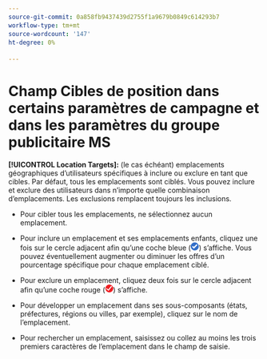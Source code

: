 ```yaml
---
source-git-commit: 0a858fb9437439d2755f1a9679b0849c614293b7
workflow-type: tm+mt
source-wordcount: '147'
ht-degree: 0%

---
```

# Champ Cibles de position dans certains paramètres de campagne et dans les paramètres du groupe publicitaire MS

<!-- MS performance max campaigns, MSA ad groups, Baidu campaigns, YJP campaigns -->

**[!UICONTROL Location Targets]:** (le cas échéant) emplacements géographiques d’utilisateurs spécifiques à inclure ou exclure en tant que cibles. Par défaut, tous les emplacements sont ciblés. Vous pouvez inclure et exclure des utilisateurs dans n’importe quelle combinaison d’emplacements. Les exclusions remplacent toujours les inclusions.

* Pour cibler tous les emplacements, ne sélectionnez aucun emplacement.

* Pour inclure un emplacement et ses emplacements enfants, cliquez une fois sur le cercle adjacent afin qu’une coche bleue (![Include](/help/search-social-commerce/assets/include.png "Include")) s’affiche. Vous pouvez éventuellement augmenter ou diminuer les offres d’un pourcentage spécifique pour chaque emplacement ciblé.

* Pour exclure un emplacement, cliquez deux fois sur le cercle adjacent afin qu’une coche rouge (![Exclure](/help/search-social-commerce/assets/exclude.png "Exclure")) s’affiche.

* Pour développer un emplacement dans ses sous-composants (états, préfectures, régions ou villes, par exemple), cliquez sur le nom de l’emplacement.

* Pour rechercher un emplacement, saisissez ou collez au moins les trois premiers caractères de l’emplacement dans le champ de saisie.
